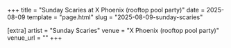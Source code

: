 +++
title = "Sunday Scaries at X Phoenix (rooftop pool party)"
date = 2025-08-09
template = "page.html"
slug = "2025-08-09-sunday-scaries"

[extra]
artist = "Sunday Scaries"
venue = "X Phoenix (rooftop pool party)"
venue_url = ""
+++
